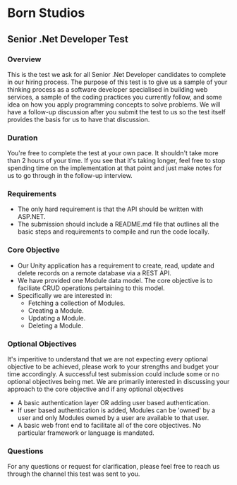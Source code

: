 # Born Studios
## Senior .Net Developer Test

### Overview
This is the test we ask for all Senior .Net Developer candidates to complete 
in our hiring process. The purpose of this test is to give us a sample of 
your thinking process as a software developer specialised in building 
web services, a sample of the coding practices you currently 
follow, and some idea on how you apply programming concepts to solve problems.
We will have a follow-up discussion after you submit the test to us so 
the test itself provides the basis for us to have that discussion.

### Duration
You're free to complete the test at your own pace. It shouldn't take 
more than 2 hours of your time. If you see that it's taking longer, 
feel free to stop spending time on the implementation at that point 
and just make notes for us to go through in the follow-up interview.

### Requirements
- The only hard requirement is that the API should be written with ASP.NET.
- The submission should include a README.md file that outlines all the basic
steps and requirements to compile and run the code locally.


### Core Objective
- Our Unity application has a requirement to create, read, update and delete
records on a remote database via a REST API.
- We have provided one Module data model. The core objective is to faciliate
CRUD operations pertaining to this model.
- Specifically we are interested in:
  - Fetching a collection of Modules.
  - Creating a Module.
  - Updating a Module.
  - Deleting a Module.

### Optional Objectives
It's imperitive to understand that we are not expecting every optional objective
to be achieved, please work to your strengths and budget your time accordingly.
A successful test submission could include some or no optional objectives being met.
We are primarily interested in discussing your approach to the core objective and if
any optional objectives
- A basic authentication layer OR adding user based authentication.
- If user based authentication is added, Modules can be 'owned' by a user and only
Modules owned by a user are available to that user.
- A basic web front end to facilitate all of the core objectives. No particular
framework or language is mandated.

### Questions
For any questions or request for clarification, please feel free to reach us 
through the channel this test was sent to you.
